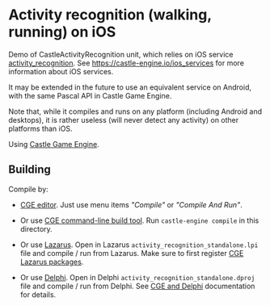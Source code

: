 # Activity recognition (walking, running) on iOS

Demo of CastleActivityRecognition unit, which relies on iOS service [activity_recognition](https://github.com/castle-engine/castle-engine/blob/master/tools/build-tool/data/ios/services/activity_recognition/README.adoc). See https://castle-engine.io/ios_services for more information about iOS services.

It may be extended in the future to use an equivalent service on Android, with the same Pascal API in Castle Game Engine.

Note that, while it compiles and runs on any platform (including Android and desktops), it is rather useless (will never detect any activity) on other platforms than iOS.

Using [Castle Game Engine](https://castle-engine.io/).

## Building

Compile by:

- [CGE editor](https://castle-engine.io/editor). Just use menu items _"Compile"_ or _"Compile And Run"_.

- Or use [CGE command-line build tool](https://castle-engine.io/build_tool). Run `castle-engine compile` in this directory.

- Or use [Lazarus](https://www.lazarus-ide.org/). Open in Lazarus `activity_recognition_standalone.lpi` file and compile / run from Lazarus. Make sure to first register [CGE Lazarus packages](https://castle-engine.io/lazarus).

- Or use [Delphi](https://www.embarcadero.com/products/Delphi). Open in Delphi `activity_recognition_standalone.dproj` file and compile / run from Delphi. See [CGE and Delphi](https://castle-engine.io/delphi) documentation for details.
